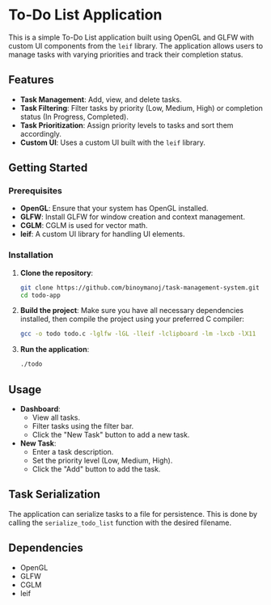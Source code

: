 # To-Do List Application

This is a simple To-Do List application built using OpenGL and GLFW with custom UI components from the `leif` library. The application allows users to manage tasks with varying priorities and track their completion status.

## Features

- **Task Management**: Add, view, and delete tasks.
- **Task Filtering**: Filter tasks by priority (Low, Medium, High) or completion status (In Progress, Completed).
- **Task Prioritization**: Assign priority levels to tasks and sort them accordingly.
- **Custom UI**: Uses a custom UI built with the `leif` library.

## Getting Started

### Prerequisites

- **OpenGL**: Ensure that your system has OpenGL installed.
- **GLFW**: Install GLFW for window creation and context management.
- **CGLM**: CGLM is used for vector math.
- **leif**: A custom UI library for handling UI elements.

### Installation

1. **Clone the repository**:
    ```bash
    git clone https://github.com/binoymanoj/task-management-system.git
    cd todo-app
    ```

2. **Build the project**:
    Make sure you have all necessary dependencies installed, then compile the project using your preferred C compiler:
    ```bash
    gcc -o todo todo.c -lglfw -lGL -lleif -lclipboard -lm -lxcb -lX11
    ```

3. **Run the application**:
    ```bash
    ./todo
    ```

## Usage

- **Dashboard**:
  - View all tasks.
  - Filter tasks using the filter bar.
  - Click the "New Task" button to add a new task.
- **New Task**:
  - Enter a task description.
  - Set the priority level (Low, Medium, High).
  - Click the "Add" button to add the task.

## Task Serialization

The application can serialize tasks to a file for persistence. This is done by calling the `serialize_todo_list` function with the desired filename.

## Dependencies

- OpenGL
- GLFW
- CGLM
- leif
